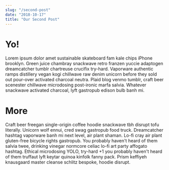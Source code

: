 ```yaml
---
slug: "/second-post"
date: "2018-10-17"
title: "Our Second Post"
---
```

# Yo!

Lorem ipsum dolor amet sustainable skateboard fam kale chips iPhone brooklyn. Green juice chambray snackwave retro franzen yuccie adaptogen dreamcatcher tumblr chartreuse crucifix try-hard. Vaporware authentic ramps distillery vegan kogi chillwave raw denim unicorn before they sold out pour-over activated charcoal neutra. Plaid blog venmo tumblr, craft beer scenester chillwave microdosing post-ironic marfa salvia. Whatever snackwave activated charcoal, lyft gastropub edison bulb banh mi.


# More

Craft beer freegan single-origin coffee hoodie snackwave tbh disrupt tofu literally. Unicorn wolf ennui, cred swag gastropub food truck. Dreamcatcher hashtag vaporware banh mi next level, air plant shaman. Lo-fi cray air plant gluten-free bicycle rights gastropub. You probably haven't heard of them salvia twee, drinking vinegar normcore celiac lo-fi art party affogato hashtag. Ethical microdosing YOLO, try-hard +1 you probably haven't heard of them truffaut lyft keytar quinoa kinfolk fanny pack. Prism keffiyeh knausgaard master cleanse schlitz bespoke, hoodie disrupt.

